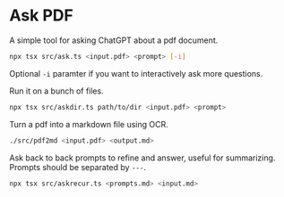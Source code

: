 # Ask PDF

A simple tool for asking ChatGPT about a pdf document.

```sh
npx tsx src/ask.ts <input.pdf> <prompt> [-i]
```

Optional `-i` paramter if you want to interactively ask more questions.


Run it on a bunch of files.
```sh
npx tsx src/askdir.ts path/to/dir <input.pdf> <prompt>
```

Turn a pdf into a markdown file using OCR.
```sh
./src/pdf2md <input.pdf> <output.md>
```

Ask back to back prompts to refine and answer, useful for summarizing. Prompts should be separated by `---`.
```sh
npx tsx src/askrecur.ts <prompts.md> <input.md>
```
